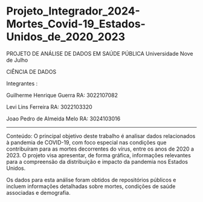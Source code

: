 # Projeto_Integrador_2024-Mortes_Covid-19_Estados-Unidos_de_2020_2023

PROJETO DE ANÁLISE DE DADOS EM SAÚDE PÚBLICA Universidade Nove de Julho

CIÊNCIA DE DADOS

Integrantes :

Guilherme Henrique Guerra
 RA: 3022107082

Levi Lins Ferreira
 RA: 3022103320
 
Joao Pedro de Almeida Melo
 RA: 3024103016

--------------------------------------------------------------------
Conteúdo: O principal objetivo deste trabalho é analisar dados relacionados à pandemia de COVID-19, com foco especial nas condições que contribuíram para as mortes decorrentes do vírus, entre os anos de 2020 a 2023. O projeto visa apresentar, de forma gráfica, informações relevantes para a compreensão da distribuição e impacto da pandemia nos Estados Unidos.

Os dados para esta análise foram obtidos de repositórios públicos e incluem informações detalhadas sobre mortes, condições de saúde associadas e demografia.
